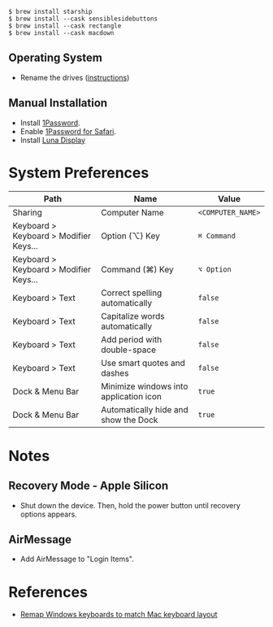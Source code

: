 ```
$ brew install starship
$ brew install --cask sensiblesidebuttons
$ brew install --cask rectangle
$ brew install --cask macdown
```

## Operating System
* Rename the drives ([instructions](https://support.apple.com/guide/mac-help/rename-files-folders-and-disks-on-mac-mchlp1144/mac))

## Manual Installation
* Install [1Password](https://1password.com/downloads/mac/).
* Enable [1Password for Safari](https://support.1password.com/safari/).
* Install [Luna Display](https://astropad.com/app-downloads/luna-display/)

# System Preferences
| Path | Name | Value |
| --- | --- | --- |
| Sharing | Computer Name | `<COMPUTER_NAME>` |
| Keyboard > Keyboard > Modifier Keys... | Option (⌥) Key | `⌘ Command` |
| Keyboard > Keyboard > Modifier Keys... | Command (⌘) Key | `⌥ Option` |
| Keyboard > Text | Correct spelling automatically | `false` |
| Keyboard > Text | Capitalize words automatically | `false` |
| Keyboard > Text | Add period with double-space | `false` |
| Keyboard > Text | Use smart quotes and dashes | `false` |
| Dock & Menu Bar | Minimize windows into application icon | `true` |
| Dock & Menu Bar | Automatically hide and show the Dock | `true` |

# Notes
## Recovery Mode - Apple Silicon
* Shut down the device. Then, hold the power button until recovery options appears.

## AirMessage
* Add AirMessage to "Login Items".

# References
* [Remap Windows keyboards to match Mac keyboard layout](https://9to5mac.com/2016/03/17/how-to-remap-windows-keyboard-buttons-match-mac-layout/)
